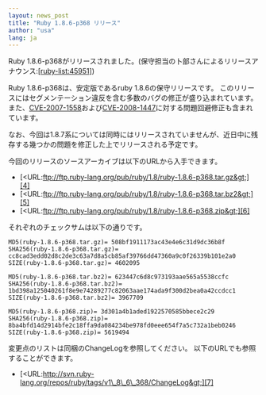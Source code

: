 ```yaml
---
layout: news_post
title: "Ruby 1.8.6-p368 リリース"
author: "usa"
lang: ja
---
```


Ruby
1.8.6-p368がリリースされました。(保守担当の卜部さんによるリリースアナウンス:[\[ruby-list:45951\]][1])

Ruby 1.8.6-p368は、安定版であるruby 1.8.6の保守リリースです。
このリリースにはセグメンテーション違反を含む多数のバグの修正が盛り込まれています。
また、[CVE-2007-1558][2]および[CVE-2008-1447][3]に対する問題回避修正も含まれています。

なお、今回は1.8.7系については同時にはリリースされていませんが、近日中に残存する幾つかの問題を修正した上でリリースされる予定です。

今回のリリースのソースアーカイブは以下のURLから入手できます。

* [&lt;URL:ftp://ftp.ruby-lang.org/pub/ruby/1.8/ruby-1.8.6-p368.tar.gz&gt;][4]
* [&lt;URL:ftp://ftp.ruby-lang.org/pub/ruby/1.8/ruby-1.8.6-p368.tar.bz2&gt;][5]
* [&lt;URL:ftp://ftp.ruby-lang.org/pub/ruby/1.8/ruby-1.8.6-p368.zip&gt;][6]

それぞれのチェックサムは以下の通りです。

    MD5(ruby-1.8.6-p368.tar.gz)= 508bf1911173ac43e4e6c31d9dc36b8f
    SHA256(ruby-1.8.6-p368.tar.gz)= cc8cad3edd02d8c2de3c63a7d8a5cb85af39766dd47360a9c0f26339b101e2a0
    SIZE(ruby-1.8.6-p368.tar.gz)= 4602095

    MD5(ruby-1.8.6-p368.tar.bz2)= 623447c6d8c973193aae565a5538ccfc
    SHA256(ruby-1.8.6-p368.tar.bz2)= 1bd398a125040261f8e9e74289277c82063aae174ada9f300d2bea0a42ccdcc1
    SIZE(ruby-1.8.6-p368.tar.bz2)= 3967709

    MD5(ruby-1.8.6-p368.zip)= 3d301a4b1aded1922570585bbece2c29
    SHA256(ruby-1.8.6-p368.zip)= 8ba4bfd14d2914bfe2c18ffa9da084234be978fd0eee654f7a5c732a1beb0246
    SIZE(ruby-1.8.6-p368.zip)= 5619494

変更点のリストは同梱のChangeLogを参照してください。 以下のURLでも参照することができます。

* [&lt;URL:http://svn.ruby-lang.org/repos/ruby/tags/v1\_8\_6\_368/ChangeLog&gt;][7]



[1]: http://blade.nagaokaut.ac.jp/cgi-bin/scat.rb/ruby/ruby-list/45951
[2]: http://cve.mitre.org/cgi-bin/cvename.cgi?name=CVE-2007-1558
[3]: http://cve.mitre.org/cgi-bin/cvename.cgi?name=CVE-2008-1447
[4]: ftp://ftp.ruby-lang.org/pub/ruby/1.8/ruby-1.8.6-p368.tar.gz
[5]: ftp://ftp.ruby-lang.org/pub/ruby/1.8/ruby-1.8.6-p368.tar.bz2
[6]: ftp://ftp.ruby-lang.org/pub/ruby/1.8/ruby-1.8.6-p368.zip
[7]: http://svn.ruby-lang.org/repos/ruby/tags/v1_8_6_368/ChangeLog
